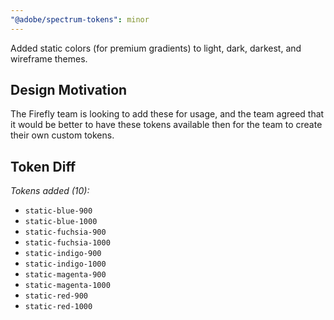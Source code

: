 ```yaml
---
"@adobe/spectrum-tokens": minor
---
```


Added static colors (for premium gradients) to light, dark, darkest, and wireframe themes.

## Design Motivation

The Firefly team is looking to add these for usage, and the team agreed that it would be better to have these tokens available then for the team to create their own custom tokens.

## Token Diff

_Tokens added (10):_

- `static-blue-900`
- `static-blue-1000`
- `static-fuchsia-900`
- `static-fuchsia-1000`
- `static-indigo-900`
- `static-indigo-1000`
- `static-magenta-900`
- `static-magenta-1000`
- `static-red-900`
- `static-red-1000`
